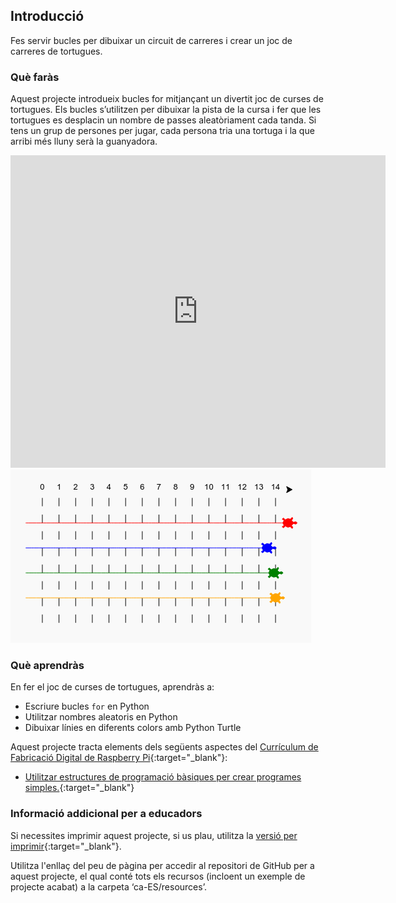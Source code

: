 ## Introducció

Fes servir bucles per dibuixar un circuit de carreres i crear un joc de carreres de tortugues.

### Què faràs

Aquest projecte introdueix bucles for mitjançant un divertit joc de curses de tortugues. Els bucles s’utilitzen per dibuixar la pista de la cursa i fer que les tortugues es desplacin un nombre de passes aleatòriament cada tanda. Si tens un grup de persones per jugar, cada persona tria una tortuga i la que arribi més lluny serà la guanyadora.

<div class="trinket">
  <iframe src="https://trinket.io/embed/python/9339862606?outputOnly=true&start=result" width="600" height="500" frameborder="0" marginwidth="0" marginheight="0" allowfullscreen>
  </iframe>
  <img src="images/race-finished.png">
</div>

### Què aprendràs

En fer el joc de curses de tortugues, aprendràs a:

+ Escriure bucles `for` en Python
+ Utilitzar nombres aleatoris en Python
+ Dibuixar línies en diferents colors amb Python Turtle

Aquest projecte tracta elements dels següents aspectes del [Currículum de Fabricació Digital de Raspberry Pi](http://rpf.io/curriculum){:target="_blank"}:

+ [Utilitzar estructures de programació bàsiques per crear programes simples.](https://www.raspberrypi.org/curriculum/programming/creator/){:target="_blank"}

### Informació addicional per a educadors

Si necessites imprimir aquest projecte, si us plau, utilitza la [versió per imprimir](https://projects.raspberrypi.org/en/projects/turtle-race/print){:target="_blank"}.

Utilitza l'enllaç del peu de pàgina per accedir al repositori de GitHub per a aquest projecte, el qual conté tots els recursos (incloent un exemple de projecte acabat) a la carpeta ‘ca-ES/resources’.